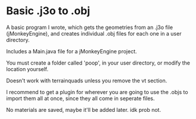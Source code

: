 # Basic .j3o to .obj
A basic program I wrote, which gets the geometries from an .j3o file (jMonkeyEngine), and creates individual .obj files for each one in a user directory.

Includes a Main.java file for a jMonkeyEngine project.

You must create a folder called 'poop', in your user directory, or modify the location yourself. 

Doesn't work with terrainquads unless you remove the vt section. 

I recommend to get a plugin for wherever you are going to use the .objs to import them all at once, since they all come in seperate files. 

No materials are saved, maybe it'll be added later. idk prob not. 

